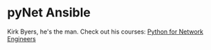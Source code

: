 # pyNet Ansible


Kirk Byers, he's the man. Check out his courses:
[Python for Network Engineers](https://pynet.twb-tech.com/)

